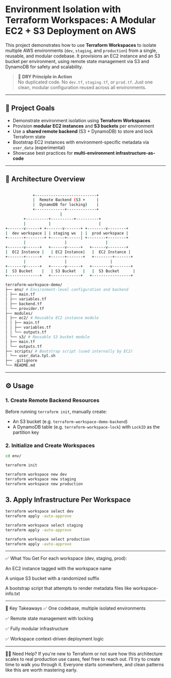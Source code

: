 # Environment Isolation with Terraform Workspaces: A Modular EC2 + S3 Deployment on AWS

This project demonstrates how to use **Terraform Workspaces** to isolate multiple AWS environments (`dev`, `staging`, and `production`) from a single, reusable, and modular codebase. It provisions an EC2 instance and an S3 bucket per environment, using remote state management via S3 and DynamoDB for safety and scalability.

> 🔁 **DRY Principle in Action**  
> No duplicated code. No `dev.tf`, `staging.tf`, or `prod.tf`. Just one clean, modular configuration reused across all environments.

---

## 🚀 Project Goals

- Demonstrate environment isolation using **Terraform Workspaces**
- Provision **modular EC2 instances** and **S3 buckets** per environment
- Use a **shared remote backend** (S3 + DynamoDB) to store and lock Terraform state
- Bootstrap EC2 instances with environment-specific metadata via `user_data` (experimental)
- Showcase best practices for **multi-environment infrastructure-as-code**

---

## 🧱 Architecture Overview

```bash

            +---------------------------+
            |  Remote Backend (S3 +     |
            |  DynamoDB for locking)    |
            +-------------+-------------+
                        |
        +----------+----------+----------+
        |          |                     |
+-------v------+ +-------v-------+ +--------v--------+
|  dev workspace | | staging ws  | |  prod workspace |
+-------+--------+ +------+------| +--------+--------+
        |                 |                 |
+-------v------+   +------v------+   +------v--------+
|  EC2 Instance |   | EC2 Instance|   |  EC2 Instance |
+-------+------+   +------+-------+   +--------+-------+
        |                 |                   |
+-------v------+   +------v------+   +--------v--------+
|  S3 Bucket    |   | S3 Bucket   |   |  S3 Bucket      |
+--------------+   +-------------+   +-----------------+

```

```bash
terraform-workspace-demo/
├── env/ # Environment-level configuration and backend
│ ├── main.tf
│ ├── variables.tf
│ ├── backend.tf
│ └── provider.tf
├── modules/
│ ├── ec2/ # Reusable EC2 instance module
│ │ ├── main.tf
│ │ ├── variables.tf
│ │ └── outputs.tf
│ └── s3/ # Reusable S3 bucket module
│ ├── main.tf
│ └── outputs.tf
├── scripts/ # Bootstrap script (used internally by EC2)
│ └── user_data.tpl.sh
├── .gitignore
└── README.md

```

---

## ⚙️ Usage

### 1. Create Remote Backend Resources

Before running `terraform init`, manually create:

- An S3 bucket (e.g. `terraform-workspace-demo-backend`)
- A DynamoDB table (e.g. `terraform-workspace-lock`) with `LockID` as the partition key

### 2. Initialize and Create Workspaces

```bash
cd env/

terraform init

terraform workspace new dev
terraform workspace new staging
terraform workspace new production

```

## 3. Apply Infrastructure Per Workspace

```bash
terraform workspace select dev
terraform apply -auto-approve

terraform workspace select staging
terraform apply -auto-approve

terraform workspace select production
terraform apply -auto-approve

```

---

✅ What You Get
For each workspace (dev, staging, prod):

An EC2 instance tagged with the workspace name

A unique S3 bucket with a randomized suffix

A bootstrap script that attempts to render metadata files like workspace-info.txt

---

📌 Key Takeaways
✅ One codebase, multiple isolated environments

✅ Remote state management with locking

✅ Fully modular infrastructure

✅ Workspace context-driven deployment logic

---

🙋‍♂️ Need Help?
If you're new to Terraform or not sure how this architecture scales to real production use cases, feel free to reach out. I’ll try to create time to walk you through it. Everyone starts somewhere, and clean patterns like this are worth mastering early.